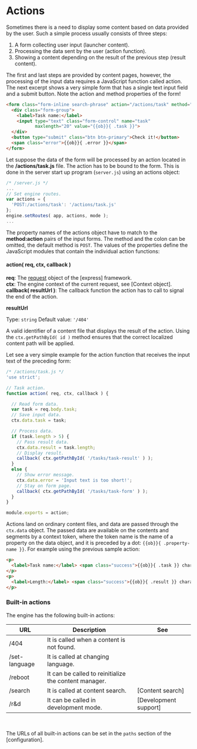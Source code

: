 <!-- ======================================================================
--- Search engine
title:          Actions
keywords:       actions
description:    Actions in md-site-engine.
--- Menu system
order:          50
text:           Actions
hidden:         false
umbel:          false
--- Page properties
id:             
document:       
layout:         layout-2-left
$-left:         #side-menu
searchable:     true
--- Side menu
side-menu-root:     /documentation
side-menu-header:   Documentation
side-menu-top:      Introduction
side-menu-depth:    2
======================================================================= -->

# Actions

Sometimes there is a need to display some content based on data provided by the
user. Such a simple process usually consists of three steps:

1. A form collecting user input (launcher content).
2. Processing the data sent by the user (action function).
3. Showing a content depending on the result of the previous step (result content).

The first and last steps are provided by content pages, however, the processing
of the input data requires a JavaScript function called action. The next excerpt
shows a very simple form that has a single text input field and a submit button.
Note the action and method properties of the form!

```html
<form class="form-inline search-phrase" action="/actions/task" method="post">
  <div class="form-group">
    <label>Task name:</label>
    <input type="text" class="form-control" name="task"
           maxlength="20" value="{{ob}}{ .task }}">
  </div>
  <button type="submit" class="btn btn-primary">Check it!</button>
  <span class="error">{{ob}}{ .error }}</span>
</form>
```

Let suppose the data of the form will be processed by an action located in the
__/actions/task.js__ file. The action has to be bound to the form. This is
done in the server start up program (`server.js`) using an actions object:

```javascript
/* /server.js */
...
// Set engine routes.
var actions = {
  'POST:/actions/task': '/actions/task.js'
};
engine.setRoutes( app, actions, mode );
...
```

The property names of the actions object have to match to the __method:action__
pairs of the input forms. The method and the colon can be omitted, the default
method is `POST`. The values of the properties define the JavaScript modules that
contain the individual action functions:

#### action( req, ctx, callback )

__req__: The [request](https://expressjs.com/en/4x/api.html#req) object of the [express] framework.  
__ctx__: The engine context of the current request, see [Context object].  
__callback( resultUrl )__: The callback function the action has to call to signal the end of the action.

__resultUrl__ 

Type: `string` Default value: `'/404'`

A valid identifier of a content file that displays the result of the action.
Using the `ctx.getPathById( id )` method ensures that the correct localized
content path will be applied.

Let see a very simple example for the action function that receives the input
text of the preceding form:

```javascript
/* /actions/task.js */
'use strict';

// Task action.
function action( req, ctx, callback ) {

  // Read form data.
  var task = req.body.task;
  // Save input data.
  ctx.data.task = task;

  // Process data.
  if (task.length > 5) {
    // Pass result data.
    ctx.data.result = task.length;
    // Display result.
    callback( ctx.getPathById( '/tasks/task-result' ) );
  }
  else {
    // Show error message.
    ctx.data.error = 'Input text is too short!';
    // Stay on form page.
    callback( ctx.getPathById( '/tasks/task-form' ) );
  }
}

module.exports = action;
```

Actions land on ordinary content files, and data are passed through the
`ctx.data` object. The passed data are available on the contents and segments
by a context token, where the token name is the name of a property on the
data object, and it is preceded by a dot: `{{ob}}{ .property-name }}`. For
example using the previous sample action:

```html
<p>
  <label>Task name:</label> <span class="success">{{ob}}{ .task }} characters</span>
</p>
<p>
  <label>Length:</label> <span class="success">{{ob}}{ .result }} characters</span>
</p>
```

### Built-in actions

The engine has the following built-in actions:

URL | Description | See
--- | ----------- | ---
/404 | It is called when a content is not found. |
/set-language | It is called at changing language. |
/reboot | It can be called to reinitialize the content manager. |
/search | It is called at content search. | [Content search]
/r&d | It can be called in development mode. | [Development support]
<br/>

The URLs of all built-in actions can be set in the `paths` section of the
[configuration].
